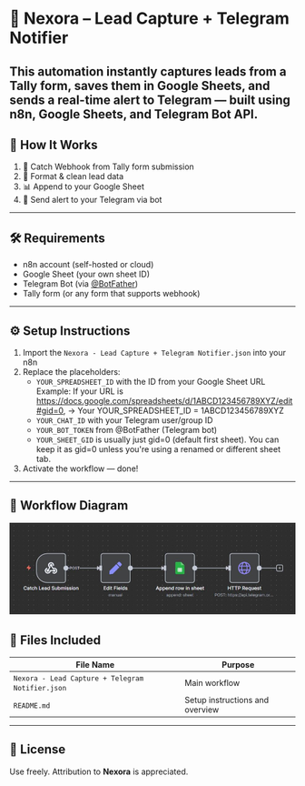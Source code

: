 # 🚀 Nexora – Lead Capture + Telegram Notifier
This automation instantly captures leads from a Tally form, saves them in Google Sheets, and sends a real-time alert to Telegram — built using **n8n**, **Google Sheets**, and **Telegram Bot API**.
---
## 🔧 How It Works
1. 🧲 Catch Webhook from Tally form submission  
2. 📝 Format & clean lead data  
3. 📊 Append to your Google Sheet  
4. 📩 Send alert to your Telegram via bot
---
## 🛠 Requirements
- n8n account (self-hosted or cloud)
- Google Sheet (your own sheet ID)
- Telegram Bot (via [@BotFather](https://t.me/BotFather))
- Tally form (or any form that supports webhook)
---
## ⚙️ Setup Instructions
1. Import the `Nexora - Lead Capture + Telegram Notifier.json` into your n8n
2. Replace the placeholders:
   - `YOUR_SPREADSHEET_ID` with the ID from your Google Sheet URL  Example: If your URL is https://docs.google.com/spreadsheets/d/1ABCD123456789XYZ/edit#gid=0,
      → Your YOUR_SPREADSHEET_ID = 1ABCD123456789XYZ  
   - `YOUR_CHAT_ID` with your Telegram user/group ID
   - `YOUR_BOT_TOKEN` from @BotFather (Telegram bot)
   - `YOUR_SHEET_GID` is usually just gid=0 (default first sheet). You can keep it as gid=0 unless you're using a renamed or different sheet tab.
3. Activate the workflow — done!
---
## 🔁 Workflow Diagram
![N8N Workflow](https://github.com/NexoraFlow/nexora-lead-telegram-bot/raw/main/workflow-diagram.JPG)
## 📂 Files Included
| File Name | Purpose |
|-----------|---------|
| `Nexora - Lead Capture + Telegram Notifier.json` | Main workflow |
| `README.md` | Setup instructions and overview |
---
## 🔐 License
Use freely. Attribution to **Nexora** is appreciated.
